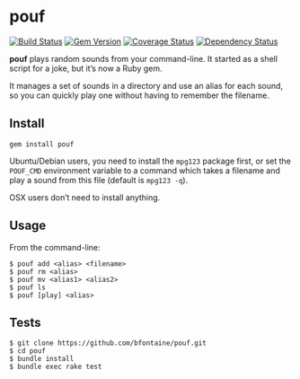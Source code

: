 # pouf

[![Build Status](https://travis-ci.org/bfontaine/pouf.png)](https://travis-ci.org/bfontaine/pouf)
[![Gem Version](https://badge.fury.io/rb/pouf.png)](http://badge.fury.io/rb/pouf)
[![Coverage Status](https://coveralls.io/repos/bfontaine/pouf/badge.png?branch=master)](https://coveralls.io/r/bfontaine/pouf?branch=master)
[![Dependency Status](https://gemnasium.com/bfontaine/pouf.png)](https://gemnasium.com/bfontaine/pouf)

**pouf** plays random sounds from your command-line. It started as a shell
script for a joke, but it’s now a Ruby gem.

It manages a set of sounds in a directory and use an alias for each sound, so
you can quickly play one without having to remember the filename.

## Install

```
gem install pouf
```

Ubuntu/Debian users, you need to install the `mpg123` package first, or set the
`POUF_CMD` environment variable to a command which takes a filename and play a
sound from this file (default is `mpg123 -q`).

OSX users don’t need to install anything.

## Usage

From the command-line:

```
$ pouf add <alias> <filename>
$ pouf rm <alias>
$ pouf mv <alias1> <alias2>
$ pouf ls
$ pouf [play] <alias>
```

## Tests

```
$ git clone https://github.com/bfontaine/pouf.git
$ cd pouf
$ bundle install
$ bundle exec rake test
```
